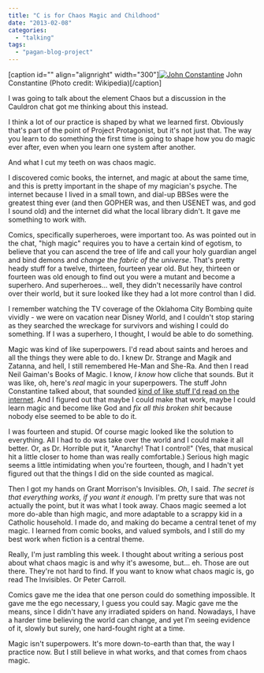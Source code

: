 ```yaml
---
title: "C is for Chaos Magic and Childhood"
date: "2013-02-08"
categories: 
  - "talking"
tags: 
  - "pagan-blog-project"
---
```


\[caption id="" align="alignright" width="300"\][![John Constantine](images/HellblazerCVR189.jpg "John Constantine")](http://en.wikipedia.org/wiki/File:HellblazerCVR189.jpg) John Constantine (Photo credit: Wikipedia)\[/caption\]

I was going to talk about the element Chaos but a discussion in the Cauldron chat got me thinking about this instead.

I think a lot of our practice is shaped by what we learned first. Obviously that's part of the point of Project Protagonist, but it's not just that. The way you learn to do something the first time is going to shape how you do magic ever after, even when you learn one system after another.

And what I cut my teeth on was chaos magic.

I discovered comic books, the internet, and magic at about the same time, and this is pretty important in the shape of my magician's psyche. The internet because I lived in a small town, and dial-up BBSes were the greatest thing ever (and then GOPHER was, and then USENET was, and god I sound old) and the internet did what the local library didn't. It gave me something to work with.

Comics, specifically superheroes, were important too. As was pointed out in the chat, "high magic" requires you to have a certain kind of egotism, to believe that you can ascend the tree of life and call your holy guardian angel and bind demons and _change the fabric of the universe_. That's pretty heady stuff for a twelve, thirteen, fourteen year old. But hey, thirteen or fourteen was old enough to find out you were a mutant and become a superhero. And superheroes... well, they didn't necessarily have control over their world, but it sure looked like they had a lot more control than I did.

I remember watching the TV coverage of the Oklahoma City Bombing quite vividly - we were on vacation near Disney World, and I couldn't stop staring as they searched the wreckage for survivors and wishing I could do something. If I was a superhero, I thought, I would be able to do something.

Magic was kind of like superpowers. I'd read about saints and heroes and all the things they were able to do. I knew Dr. Strange and Magik and Zatanna, and hell, I still remembered He-Man and She-Ra. And then I read Neil Gaiman's Books of Magic. I know, _I know_ how cliche that sounds. But it was like, oh, here's _real_ magic in your superpowers. The stuff John Constantine talked about, that sounded [kind of like stuff I'd read on the internet](http://textfiles.com/occult/). And I figured out that maybe I could make that work, maybe I could learn magic and become like God and _fix all this broken shit_ because nobody else seemed to be able to do it.

I was fourteen and stupid. Of course magic looked like the solution to everything. All I had to do was take over the world and I could make it all better. Or, as Dr. Horrible put it, "Anarchy! That I control!" (Yes, that musical hit a little closer to home than was really comfortable.) Serious high magic seems a little intimidating when you're fourteen, though, and I hadn't yet figured out that the things I did on the side counted as magical.

Then I got my hands on Grant Morrison's Invisibles. _Oh_, I said. _The secret is that everything works, if you want it enough._ I'm pretty sure that was not actually the point, but it was what I took away. Chaos magic seemed a lot more do-able than high magic, and more adaptable to a scrappy kid in a Catholic household. I made do, and making do became a central tenet of my magic. I learned from comic books, and valued symbols, and I still do my best work when fiction is a central theme.

Really, I'm just rambling this week. I thought about writing a serious post about what chaos magic is and why it's awesome, but... eh. Those are out there. They're not hard to find. If you want to know what chaos magic is, go read The Invisibles. Or Peter Carroll.

Comics gave me the idea that one person could do something impossible. It gave me the ego necessary, I guess you could say. Magic gave me the means, since I didn't have any irradiated spiders on hand. Nowadays, I have a harder time believing the world can change, and yet I'm seeing evidence of it, slowly but surely, one hard-fought right at a time.

Magic isn't superpowers. It's more down-to-earth than that, the way I practice now. But I still believe in what works, and that comes from chaos magic.
